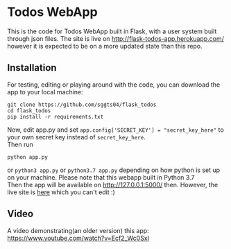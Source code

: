 # Todos WebApp
This is the code for Todos WebApp built in Flask, with a user system built through json files.
The site is live on http://flask-todos-app.herokuapp.com/ however it is expected to be on a more updated state than this repo.

## Installation
For testing, editing or playing around with the code, you can download the app to your local machine:
```
git clone https://github.com/sggts04/flask_todos
cd flask_todos
pip install -r requirements.txt
```
Now, edit app.py and set ```app.config['SECRET_KEY'] = "secret_key_here"``` to your own secret key instead of ```secret_key_here```.    
Then run
```
python app.py
```
or ```python3 app.py``` or ```python3.7 app.py``` depending on how python is set up on your machine. Please note that this webapp built in Python 3.7    
Then the app will be available on http://127.0.0.1:5000/ then. However, the live site is [here](http://sggts04.pythonanywhere.com/) which you can't edit :)    
## Video
A video demonstrating(an older version) this app: https://www.youtube.com/watch?v=Ecf2_Wc0SxI    

